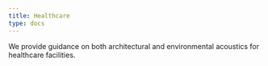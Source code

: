 ```yaml
---
title: Healthcare
type: docs
---
```


We provide guidance on both architectural and environmental acoustics for healthcare facilities.

[](../case-studies/royal-devon-and-exeter-hospital.md)
